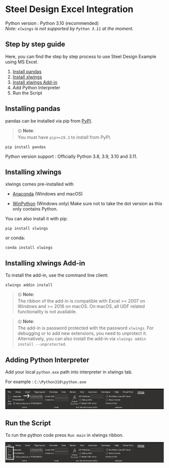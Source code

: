# Steel Design Excel Integration

Python version : Python 3.10 (recommended)  
*Note: `xlwings` is not supported by `Python 3.11` at the moment.*

## Step by step guide

Here, you can  find the step by step process to use Steel Design Example using MS Excel.

1. [Install pandas](https://pandas.pydata.org/pandas-docs/stable/getting_started/install.html)
2. [Install xlwings](https://docs.xlwings.org/en/stable/installation.html#id2)
3. [Install xlwings Add-in](https://docs.xlwings.org/en/stable/installation.html#add-in)
4. Add Python Interpreter
5. Run the Script

## Installing pandas

pandas can be installed via pip from [PyPI](https://pypi.org/project/pandas/).

> ``🛈`` **Note**:      
You must have `pip>=19.3` to install from PyPI.

```
pip install pandas
```

Python version support : Officially Python 3.8, 3.9, 3.10 and 3.11.

## Installing xlwings

xlwings comes pre-installed with

* [Anaconda](https://www.anaconda.com/products/distribution) (Windows and macOS)

* [WinPython](https://winpython.github.io/) (Windows only) Make sure not to take the dot version as this only contains Python.

You can also install it with pip:

```
pip install xlwings
```

or conda:
```
conda install xlwings
```

## Installing xlwings Add-in

To install the add-in, use the command line client:
```
xlwings addin install
```

> ``🛈`` **Note**:      
The ribbon of the add-in is compatible with Excel >= 2007 on Windows and >= 2016 on macOS. On macOS, all UDF related functionality is not available.



> ``🛈`` **Note**:      
The add-in is password protected with the password `xlwings`. For debugging or to add new extensions, you need to unprotect it. Alternatively, you can also install the add-in via `xlwings addin install --unprotected`.

## Adding Python Interpreter

Add your local ``python.exe`` path into interpreter in xlwings tab.

For example : ``C:\Python310\python.exe``

![xlwingsInterpreter](img/xlwingsInterpreter.png)

## Run the Script

To run the python code press ``Run main`` in xlwings ribbon.

![xlwingsButton](img/xlwingsRun.png)
